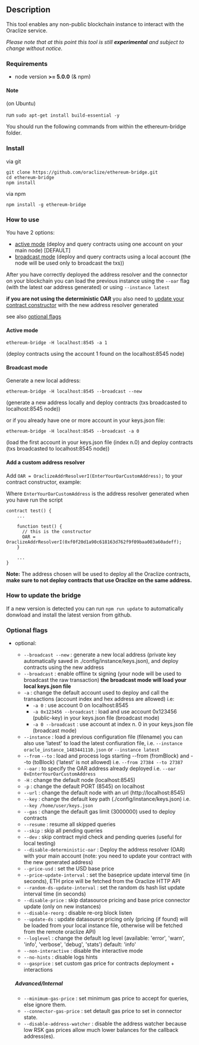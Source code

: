 ## Description
This tool enables any non-public blockchain instance to interact with the Oraclize service.

_Please note that at this point this tool is still **experimental** and subject to change without notice._

### Requirements
- node version **>= 5.0.0** (& npm)

#### Note
(on Ubuntu)

run `sudo apt-get install build-essential -y`

You should run the following commands from within the ethereum-bridge folder.

### Install

via git
```
git clone https://github.com/oraclize/ethereum-bridge.git
cd ethereum-bridge
npm install
```

via npm
```
npm install -g ethereum-bridge
```

### How to use

You have 2 options:
 * [active mode](#active-mode) (deploy and query contracts using one account on your main node) [DEFAULT]
 * [broadcast mode](#broadcast-mode) (deploy and query contracts using a local account (the node will be used only to broadcast the txs))

After you have correctly deployed the address resolver and the connector on your blockchain you can load the previous instance using the `--oar` flag (with the latest oar address generated) or using `--instance latest`


**if you are not using the deterministic OAR** you also need to [update your contract constructor](#add-a-custom-address-resolver) with the new address resolver generated

see also [optional flags](#optional-flags)

#### Active mode

```
ethereum-bridge -H localhost:8545 -a 1
```
(deploy contracts using the account 1 found on the localhost:8545 node)


#### Broadcast mode

Generate a new local address:

```
ethereum-bridge -H localhost:8545 --broadcast --new
```
(generate a new address locally and deploy contracts (txs broadcasted to localhost:8545 node))

or if you already have one or more account in your keys.json file:

```
ethereum-bridge -H localhost:8545 --broadcast -a 0
```
(load the first account in your keys.json file (index n.0) and deploy contracts (txs broadcasted to localhost:8545 node))


#### Add a custom address resolver

Add `OAR = OraclizeAddrResolverI(EnterYourOarCustomAddress);` to your contract constructor, example:

Where `EnterYourOarCustomAddress` is the address resolver generated when you have run the script
```
contract test() {
    ...

    function test() {
      // this is the constructor
      OAR = OraclizeAddrResolverI(0xf0f20d1a90c618163d762f9f09baa003a60adeff);
    }

    ...
}
```


**Note:** The address chosen will be used to deploy all the Oraclize contracts, **make sure to not deploy contracts that use Oraclize on the same address.**


### How to update the bridge

If a new version is detected you can run `npm run update` to automatically donwload and install the latest version from github.



### Optional flags

* optional:
  * `--broadcast --new` : generate a new local address (private key automatically saved in ./config/instance/keys.json), and deploy contracts using the new address
  * `--broadcast` : enable offline tx signing (your node will be used to broadcast the raw transaction) **the broadcast mode will load your local keys.json file**
  * `-a` : change the default account used to deploy and call the transactions (account index and hex address are allowed) i.e:
    * `-a 0` : use account 0 on localhost:8545
    * `-a 0x123456 --broadcast` : load and use account 0x123456 (public-key) in your keys.json file (broadcast mode)
    * `-a 0 --broadcast` : use account at index n. 0 in your keys.json file (broadcast mode)
  * `--instance` : load a previous configuration file (filename) you can also use 'latest' to load the latest confiuration file, i.e. `--instance oracle_instance_1483441110.json` or `--instance latest`
  * `--from` `--to` : load and process logs starting --from (fromBlock) and --to (toBlock)  ('latest' is not allowed)  i.e. `--from 27384 --to 27387`
  * `--oar` : to specify the OAR address already deployed i.e. `--oar 0xEnterYourOarCustomAddress`
  * `-H` : change the default node (localhost:8545)
  * `-p` : change the default PORT (8545) on localhost
  * `--url` : change the default node with an url (http://localhost:8545)
  * `--key` : change the default key path (./config/instance/keys.json) i.e. `--key /home/user/keys.json`
  * `--gas` : change the default gas limit (3000000) used to deploy contracts
  * `--resume` : resume all skipped queries
  * `--skip` : skip all pending queries
  * `--dev` : skip contract myid check and pending queries (useful for local testing)
  * `--disable-deterministic-oar` : Deploy the address resolver (OAR) with your main account (note: you need to update your contract with the new generated address)
  * `--price-usd` : set the USD base price
  * `--price-update-interval` : set the baseprice update interval time (in seconds), ETH price will be fetched from the Oraclize HTTP API
  * `--random-ds-update-interval` : set the random ds hash list update interval time (in seconds)
  * `--disable-price` : skip datasource pricing and base price connector update (only on new instances)
  * `--disable-reorg` : disable re-org block listen
  * `--update-ds` : update datasource pricing only (pricing (if found) will be loaded from your local instance file, otherwise will be fetched from the remote oraclize API)
  * `--loglevel` : change the default log level (available: 'error', 'warn', 'info', 'verbose', 'debug', 'stats') default: 'info'
  * `--non-interactive` : disable the interactive mode
  * `--no-hints` : disable logs hints
  * `--gasprice` : set custom gas price for contracts deployment + interactions

  ##### Advanced/Internal
  * `--minimum-gas-price` : set minimum gas price to accept for queries, else ignore them.
  * `--connector-gas-price` : set detault gas price to set in connector state.
  * `--disable-address-watcher` : disable the address watcher because low RSK gas prices allow much lower balances for the callback address(es).
